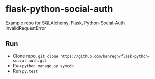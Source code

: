# flask-python-social-auth
Example repo for SQLAlchemy, Flask, Python-Social-Auth InvalidRequestError

## Run

* Clone repo, ``git clone https://github.com/benregn/flask-python-social-auth.git``
* Run ``python manage.py syncdb``
* Run ``py.test``
